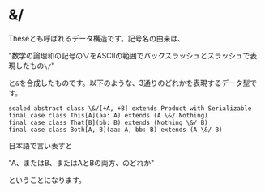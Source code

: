 # \&/

Theseとも呼ばれるデータ構造です。記号名の由来は、

"数学の論理和の記号の∨をASCIIの範囲でバックスラッシュとスラッシュで表現したもの`\/`"

と`&`を合成したものです。以下のような、3通りのどれかを表現するデータ型です。


```tut:silent
sealed abstract class \&/[+A, +B] extends Product with Serializable
final case class This[A](aa: A) extends (A \&/ Nothing)
final case class That[B](bb: B) extends (Nothing \&/ B)
final case class Both[A, B](aa: A, bb: B) extends (A \&/ B)
```

日本語で言い表すと

"A、またはB、またはAとBの両方、のどれか"

ということになります。
